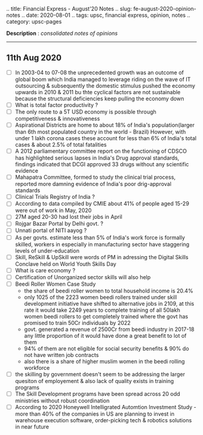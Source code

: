 .. title: Financial Express - August'20  Notes
.. slug: fe-august-2020-opinion-notes
.. date: 2020-08-01 
.. tags: upsc, financial express, opinion, notes
.. category: upsc-pages

**Description** : *consolidated notes of opinions*
<!-- TEASER_END -->

***

## 11th Aug 2020
- [ ] In 2003-04 to 07-08 the unprecedented growth was an outcome of global boom which India managed to leverage riding on the wave of IT outsourcing & subsequently the domestic stimulus pushed the economy upwards in 2010 & 2011 bu thte cyclical factors are not sustainable because the structural deficiencies keep pulling the economy down
- [ ] What is total factor productivity ? 
- [ ] The only route to a 5T USD economy is possible through competitiveness & innovativeness
- [ ] Aspirational Districts are home to about 18% of India's population(larger than 6th most populated country in the world - Brazil) However, with under 1 lakh corona cases these account for less than 6% of India's total cases & about 2.5% of total fatalities
- [ ] A 2012 parliamentary committee report on the functioning of CDSCO has highlighted serious lapses in India's Drug approval standards, findings indicated that DCGI approved 33 drugs without any scientific evidence
- [ ] Mahapatra Committee, formed to study the clinical trial process, reported more damning evidence of India's poor drig-approval standards
- [ ] Clinical Trials Registry of India ? 
- [ ] According to data compiled by CMIE about 41% of people aged 15-29 were out of work in May, 2020
- [ ] 27M aged 20-30 had lost their jobs in April
- [ ] Rojgar Bazar Portal by Delhi govt. ? 
- [ ] Unnati portal of NITI aayog ? 
- [ ] As per govts. estimate less than 5% of India's work force is formally skilled, workers in especially in manufacturing sector have staggering levels of under-education 
- [ ] Skill, ReSkill & UpSkill were words of PM in adressing the Digital Skills Conclave held on World Youth Skills Day
- [ ] What is care economy ? 
- [ ] Certification of Unorganized sector skills will also help
- [ ] Beedi Roller Women Case Study
  - the share of beedi roller women to total household income is 20.4%
  - only 1025 of the 2223 women beedi rollers trained under skill development initiative have shifted to alternative jobs in 2109, at this rate it would take 2249 years to complete training of all 50lakh women beedi rollers to get completely trained where the govt has promised to train 50Cr individuals by 2022
  - govt. generated a revenue of 2500Cr from beedi industry in 2017-18 any little proportion of it would have done a great benefit to lot of them 
  - 94% of them are not eligible for social security benefits & 90% do not have written job contracts
  - also there is a share of higher muslim women in the beedi rolling workforce
- [ ] the skilling by government doesn't seem to be addressing the larger quesiton of employement & also lack of quality exists in training programs
- [ ] The Skill Development programs have been spread across 20 odd ministries without robust coordination
- [ ] According to 2020 Honeywell Intelligrated Automtion Investment Study - more than 40% of the companies in US are planning to invest in warehouse execution software, order-picking tech & robotics solutions in near future